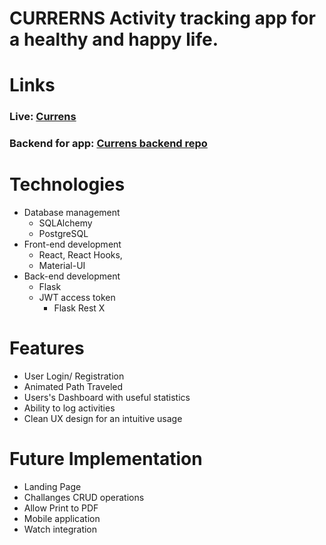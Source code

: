 # CURRERNS Activity tracking app for a healthy and happy life.


# Links
### Live: [Currens](https://currens-client.herokuapp.com/home)
### Backend for app: [Currens backend repo](https://github.com/arsentieva/currens-server)

# Technologies

- Database management
	- SQLAlchemy
	- PostgreSQL
- Front-end development
	- React, React Hooks,
	- Material-UI
- Back-end development
	- Flask
	- JWT access token
        - Flask Rest X
	
# Features
- User Login/ Registration
- Animated Path Traveled
- Users's Dashboard with useful statistics
- Ability to log activities
- Clean UX design for an intuitive usage


# Future Implementation
- Landing Page
- Challanges CRUD operations
- Allow Print to PDF
- Mobile application
- Watch integration
